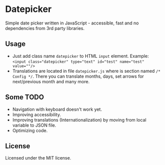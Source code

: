 # Datepicker

Simple date picker written in JavaScript - accessible, fast and no dependencies from 3rd party libraries.

## Usage

* Just add class name `datepicker` to HTML `input` element. Example: `<input class="datepicker" type="text" id="test" name="test" value=""/>`
* Translations are located in file `datepicker.js` where is section named `/* Config */`. There you can translate months, days, set arrows for next/previous month and many more.

## Some TODO

- Navigation with keyboard doesn't work yet.
- Improving accessibility.
- Improving translations (Internationalization) by moving from local variable to JSON file.
- Optimizing code.

## License

Licensed under the MIT license.